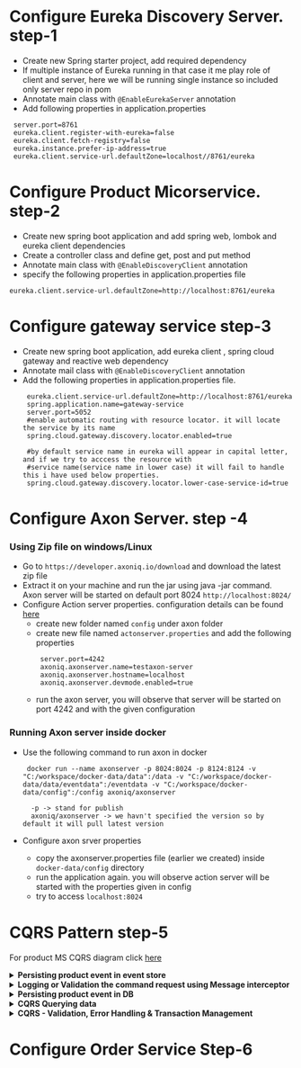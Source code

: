 # Configure Eureka Discovery Server. step-1
 - Create new Spring starter project, add required dependency
 - If multiple instance of Eureka running in that case it me play role of client and server, here we will be running single instance so included only server repo in pom
 - Annotate main class with ``` @EnableEurekaServer ``` annotation
 - Add following properties in application.properties
  
  ```
   server.port=8761
   eureka.client.register-with-eureka=false 
   eureka.client.fetch-registry=false
   eureka.instance.prefer-ip-address=true
   eureka.client.service-url.defaultZone=localhost//8761/eureka
   ```
   
# Configure Product Micorservice. step-2 
 - Create new spring boot application and add spring web, lombok and eureka client dependencies
 - Create a controller class and define get, post and put method
 - Annotate main class with ``` @EnableDiscoveryClient ``` annotation
 - specify the following properties in application.properties file
  ```
  eureka.client.service-url.defaultZone=http://localhost:8761/eureka
  ```
	
# Configure gateway service step-3
	
  - Create new spring boot application, add eureka client , spring cloud gateway and reactive web dependency
  - Annotate mail class with ``` @EnableDiscoveryClient ``` annotation
  - Add the following properties in application.properties file.
    ```
     eureka.client.service-url.defaultZone=http://localhost:8761/eureka
     spring.application.name=gateway-service
     server.port=5052
     #enable automatic routing with resource locator. it will locate the service by its name
     spring.cloud.gateway.discovery.locator.enabled=true

     #by default service name in eureka will appear in capital letter, and if we try to acccess the resource with
     #service name(service name in lower case) it will fail to handle this i have used below properties.
     spring.cloud.gateway.discovery.locator.lower-case-service-id=true
    ```
      
# Configure Axon Server. step -4

### Using Zip file on windows/Linux
- Go to ``` https://developer.axoniq.io/download ``` and download the latest zip file
-  Extract it on your machine and run the jar using java -jar command. Axon server will be started on default port 8024  ``` http://localhost:8024/ ```
-  Configure Action server properties. configuration details can be found [here](https://docs.axoniq.io/reference-guide/axon-server/administration/admin-configuration/configuration)
   - create new folder named ``` config ``` under axon folder
   - create new file named ``` actonserver.properties ``` and add the following properties
     ```
      server.port=4242
      axoniq.axonserver.name=testaxon-server
      axoniq.axonserver.hostname=localhost
      axoniq.axonserver.devmode.enabled=true
     ```
   - run the axon server, you will observe that server will be started on port 4242 and with the given configuration
### Running Axon server inside docker
  - Use the following command to run axon in docker
  
    ```
     docker run --name axonserver -p 8024:8024 -p 8124:8124 -v "C:/workspace/docker-data/data":/data -v "C:/workspace/docker-data/data/eventdata":/eventdata -v "C:/workspace/docker-data/config":/config axoniq/axonserver

      -p -> stand for publish
      axoniq/axonserver -> we havn't specified the version so by default it will pull latest version

    ```
 - Configure axon srver properties
   - copy the axonserver.properties file (earlier we created) inside ``` docker-data/config ``` directory
   - run the application again. you will observe action server will be started with the properties given in config
   - try to access ``` localhost:8024 ```
    
# CQRS Pattern step-5

For product MS CQRS diagram click [here](/spring-microservices/ms-sagapattern/CQRS_productms.jpg)<br/>
<details><summary><b>Persisting product event in event store</b></summary>
	
- Add Axon framework dependency in pom.xml file
  ```
  <dependency>
   <groupId>org.axonframework</groupId>
    <artifactId>axon-spring-boot-starter</artifactId>
    <version>4.6.3</version>
  </dependency>
  ```
- Create new Command java class. Naming convenstion should be like (verb)+(noun)+Command. i.e, CreateProductCommmand.
- Autowire Environment and CommandGateway. Command Gateway will send the command to ``` command bus ``` diagram for same is [here](/spring-microservices/ms-sagapattern/CQRS_gtw.jpg)	 
- Create aggreagate class named ``` ProductAggregate  ``` for more details see the [diagram](/spring-microservices/ms-sagapattern/product_aggregate.jpg)
- Annotate the aggregate class with ``` @Aggregate ``` annotation
- Create new class ``` ProductCreatedEvent  ``` (noun)+(verb)+Event
- Create new method ``` on() in ProductAggregate class ``` annotate this method with ```@EventSourcingHandler``` annotation.
- Run Axon server first and then run your spring boot application, you should be able to see the event details on Axon server dashboard
	
</details>

<details><summary><b>Logging or Validation the command request using Message interceptor</b></summary>

	
- Create a interceptor class called ``` CommandInterceptor ``` (this calss should implement MessageDispatchInterceptor interface) annotate it with ```@component``` annotation.
- Register the ```CommandInterceptor``` on command bus to do so follow the below steps.
  - Go to your main spring boot class
  - add following code, which will get the command interceptor bean from contex and register it with bus.
    ```
     @Autowired
	public void registerCommandInterceptor(ApplicationContext context, CommandBus bus) {
		bus.registerDispatchInterceptor(context.getBean(CommandInterceptor.class));
	}
    ```
	
- 

</details>
<details><summary><b>Persisting product event in DB</b></summary>
	
- Add spring data jpa starter and h2 dependency in pom.xml
- Add required db properties in application.properties file, create persistent and repo classess
- Create event handler class ``` ProductEventHandler ``` annotate it with ``` @Component``` annotation
- Create new method in event handler calss (note method signature annotated with @EventSourceHandler should match), write the logic to persist the data in db
- Run your application, try to access h2 console via gateway url ``` http://localhost:5052/product-service/h2-console ``` 
- You will observe data would be present in the database

</details>

<details><summary><b>CQRS Querying data</b></summary>
For details how it works checkout the [diagram](/spring-microservices/ms-sagapattern/cqrs_querying.jpg)
	
- Create new ProductQueryController class provide the required dependency
- Create a query handler named ``` ProductQueryHandler ```, create a method and annotate it with ```@QueryHandler ``` annotation
- Run the application, you should be able to get the list of products

</details>


<details><summary><b>CQRS - Validation, Error Handling & Transaction Management</b></summary>

- <b>what is set based consistency problem? How does command module will check if record is already exists?</b>
- A.-> Command module can check if record is already exist using separate db called lookup table. To setup these things follow below steps.
  - Create a new entity class named ```ProductrLookup```, add ony product prop which is required for lookup such as unique id and product name
  - Create a  repository ```ProductLookupRepo``` for ProductLookup entity
  - Create a new handler class ```ProductLookupEventHandler``` annotate it with ```@Component and @ProcessingGroup("product-group") ```
  - Also annotate other product event handler class used in the project such as ```ProductEventHandler``` with annotation ```@ProcessingGroup("product-group")```
  - The ```@ProcessingGroup("product-group")``` will execute all the product related events in the same thread, so it would be easier to rollback in case of failure
  - Add following prop in application.properties file.
	```axon.eventhandling.processors.product-group.mode=subscribing```
  - Write the logic to check if entity exist in interceptor class.
  - CQRS [diagram](/spring-microservices/ms-sagapattern/CQRS_setbased.jpg) to check if record exist in db.
  - Sequence of the execution is as follow.
    ```
	Controller->Interceptor-> CommandHandler(@CommandHandler) or Aggregate-> EventHandler-> AggregateLifecycle.apply(event) -> Method annotated with @EventSourcingHandler annotation -> 

	Aggregate -> Class Annotated with @Aggregate(ProductAggregate - this class will have commandhanler method) annotation
	CommandHandler -> Method Annotated with @CommandHandler annotation
	EventHandler-> ProductEventHandler will have handler method annotated with @EventHandler annotation
    ```
- <b>CQRS Error Handling</b>
  - Please refer the given [diagram](/spring-microservices/ms-sagapattern/CQRS_error.jpg)
  - <b>CQRS Controller/Interceptor Error Handing</b>
    - Create a new Centralized Error Handler calss and annotate it with  ```@ControllerAdvice``` annotation
    - Now remove try catch from ProductCommandController class and try to run the application
    - You will observe controller advice code will be executed if any error occurs.
  - <b>CQRS Command Layer Error Handling</b>
    - Go to your command/AggregateClass in my case it is ```ProductAggregate``` and throw exception explicitly just after ```AggregateLifecycle.apply(event);```
    - You will observe that even if we throw the exception after aggrCycle.apply() ```@EventSourcingHandler``` method will not be executed this is because axon framework does not immediately persist the event first it state it, after stage if any exception thrown it will automatically rollback from same stage.
  - <b>CQRS Event Layer Error Handling</b>
    - Default behavior of axon framework is to handle the exception, log it and continue the execution.
    - Create an error handler method in ```ProductEventHandler``` class and annotate it with ```@ExceptionHandler``` annotation.
    - Again we have to propogate the exception,otherwise axon framework will handle, log the exception and continue the execution. To propagate further follow the below steps.
      - Create a new class ```ProductServiceEventHandlerException``` implementing ```ListenerInvocationErrorHandler``` interface
      - Now we have to register the above exception class to our processor group which is ```product-group```, code written in spring boot main class.
      - Now for testing  explicitly throw an exception from ProductEventHandler class.
      - Run the application and try to create product, expected result -> data should not be saved in Product, Product Lookup and event store even if we throw the exception after caling repo.save method.
</details>

# Configure Order Service Step-6	
	
